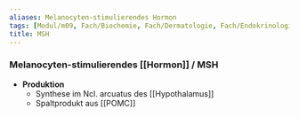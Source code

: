 ```yaml
---
aliases: Melanocyten-stimulierendes Hormon
tags: [Modul/m09, Fach/Biochemie, Fach/Dermatologie, Fach/Endokrinologie]
title: MSH
---
```

### Melanocyten-stimulierendes [[Hormon]] / MSH
- **Produktion**
	- Synthese im Ncl. arcuatus des [[Hypothalamus]]
	- Spaltprodukt aus [[POMC]]